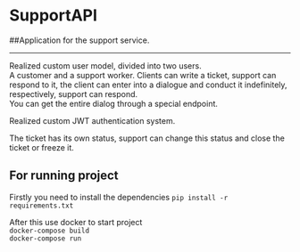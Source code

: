 <h1>SupportAPI</h1>

##Application for the support service.
***
Realized custom user model, divided into two users.  
A customer and a support worker. Clients can write a ticket, support can respond to it, the client can enter into a dialogue and conduct it indefinitely, respectively, 
support can respond.   
You can get the entire dialog through a special endpoint.


Realized custom JWT authentication system.


The ticket has its own status, support can change this status and close the ticket or freeze it.


## For running project


Firstly you need to install the dependencies
```pip install -r requirements.txt ```

After this use docker to start project  
```docker-compose build  ```  
```docker-compose run  ```

